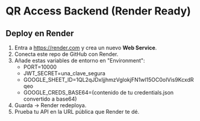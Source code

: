 # QR Access Backend (Render Ready)

## Deploy en Render
1. Entra a https://render.com y crea un nuevo **Web Service**.
2. Conecta este repo de GitHub con Render.
3. Añade estas variables de entorno en "Environment":
   - PORT=10000
   - JWT_SECRET=una_clave_segura
   - GOOGLE_SHEET_ID=1QL2qJDxIjjhmzVglokjFN1wl15OC0oIVis9KcxdRqeo
   - GOOGLE_CREDS_BASE64=(contenido de tu credentials.json convertido a base64)
4. Guarda → Render redeploya.
5. Prueba tu API en la URL pública que Render te dé.
